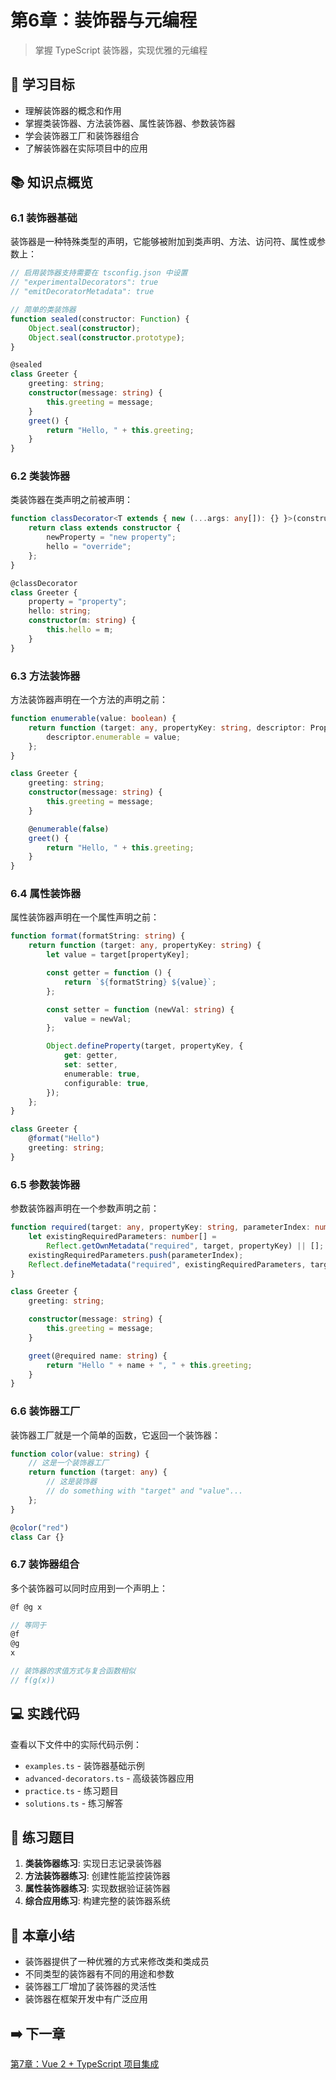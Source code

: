 # 第6章：装饰器与元编程

> 掌握 TypeScript 装饰器，实现优雅的元编程

## 🎯 学习目标

- 理解装饰器的概念和作用
- 掌握类装饰器、方法装饰器、属性装饰器、参数装饰器
- 学会装饰器工厂和装饰器组合
- 了解装饰器在实际项目中的应用

## 📚 知识点概览

### 6.1 装饰器基础

装饰器是一种特殊类型的声明，它能够被附加到类声明、方法、访问符、属性或参数上：

```typescript
// 启用装饰器支持需要在 tsconfig.json 中设置
// "experimentalDecorators": true
// "emitDecoratorMetadata": true

// 简单的类装饰器
function sealed(constructor: Function) {
    Object.seal(constructor);
    Object.seal(constructor.prototype);
}

@sealed
class Greeter {
    greeting: string;
    constructor(message: string) {
        this.greeting = message;
    }
    greet() {
        return "Hello, " + this.greeting;
    }
}
```

### 6.2 类装饰器

类装饰器在类声明之前被声明：

```typescript
function classDecorator<T extends { new (...args: any[]): {} }>(constructor: T) {
    return class extends constructor {
        newProperty = "new property";
        hello = "override";
    };
}

@classDecorator
class Greeter {
    property = "property";
    hello: string;
    constructor(m: string) {
        this.hello = m;
    }
}
```

### 6.3 方法装饰器

方法装饰器声明在一个方法的声明之前：

```typescript
function enumerable(value: boolean) {
    return function (target: any, propertyKey: string, descriptor: PropertyDescriptor) {
        descriptor.enumerable = value;
    };
}

class Greeter {
    greeting: string;
    constructor(message: string) {
        this.greeting = message;
    }

    @enumerable(false)
    greet() {
        return "Hello, " + this.greeting;
    }
}
```

### 6.4 属性装饰器

属性装饰器声明在一个属性声明之前：

```typescript
function format(formatString: string) {
    return function (target: any, propertyKey: string) {
        let value = target[propertyKey];

        const getter = function () {
            return `${formatString} ${value}`;
        };

        const setter = function (newVal: string) {
            value = newVal;
        };

        Object.defineProperty(target, propertyKey, {
            get: getter,
            set: setter,
            enumerable: true,
            configurable: true,
        });
    };
}

class Greeter {
    @format("Hello")
    greeting: string;
}
```

### 6.5 参数装饰器

参数装饰器声明在一个参数声明之前：

```typescript
function required(target: any, propertyKey: string, parameterIndex: number) {
    let existingRequiredParameters: number[] =
        Reflect.getOwnMetadata("required", target, propertyKey) || [];
    existingRequiredParameters.push(parameterIndex);
    Reflect.defineMetadata("required", existingRequiredParameters, target, propertyKey);
}

class Greeter {
    greeting: string;

    constructor(message: string) {
        this.greeting = message;
    }

    greet(@required name: string) {
        return "Hello " + name + ", " + this.greeting;
    }
}
```

### 6.6 装饰器工厂

装饰器工厂就是一个简单的函数，它返回一个装饰器：

```typescript
function color(value: string) {
    // 这是一个装饰器工厂
    return function (target: any) {
        // 这是装饰器
        // do something with "target" and "value"...
    };
}

@color("red")
class Car {}
```

### 6.7 装饰器组合

多个装饰器可以同时应用到一个声明上：

```typescript
@f @g x

// 等同于
@f
@g
x

// 装饰器的求值方式与复合函数相似
// f(g(x))
```

## 💻 实践代码

查看以下文件中的实际代码示例：

- `examples.ts` - 装饰器基础示例
- `advanced-decorators.ts` - 高级装饰器应用
- `practice.ts` - 练习题目
- `solutions.ts` - 练习解答

## 📝 练习题目

1. **类装饰器练习**: 实现日志记录装饰器
2. **方法装饰器练习**: 创建性能监控装饰器
3. **属性装饰器练习**: 实现数据验证装饰器
4. **综合应用练习**: 构建完整的装饰器系统

## 🎯 本章小结

- 装饰器提供了一种优雅的方式来修改类和类成员
- 不同类型的装饰器有不同的用途和参数
- 装饰器工厂增加了装饰器的灵活性
- 装饰器在框架开发中有广泛应用

## ➡️ 下一章

[第7章：Vue 2 + TypeScript 项目集成](../chapter-07-vue-integration/README.md)
